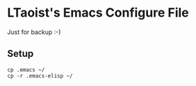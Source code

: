 LTaoist's Emacs Configure File 
==============================

Just for backup :-)

Setup
-----
	
	cp .emacs ~/
	cp -r .emacs-elisp ~/

